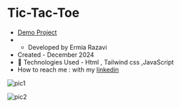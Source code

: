 # Tic-Tac-Toe


- [Demo Project](https://ermiarzv.github.io/Tic-Tac-Toe/
)
- - Developed by Ermia Razavi
- Created - December 2024
- 🤖 Technologies Used - Html , Tailwind css ,JavaScript
- How to reach me : with my
[linkedin](https://www.linkedin.com/in/ermia-razavi-a611312a3/)


![pic1](https://github.com/user-attachments/assets/446e43c6-299d-42d2-abf5-2a0aa753b4e9)

![pic2](https://github.com/user-attachments/assets/75af1675-6211-45e3-aec9-d673cf223ecc)
